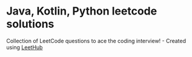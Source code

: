 # Java, Kotlin, Python leetcode solutions
Collection of LeetCode questions to ace the coding interview! - Created using [LeetHub](https://github.com/QasimWani/LeetHub)

